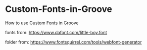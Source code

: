 # Custom-Fonts-in-Groove
How to use Custom Fonts in Groove

fonts from: https://www.dafont.com/little-boy.font

folder from: https://www.fontsquirrel.com/tools/webfont-generator

